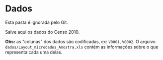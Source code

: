 # Dados

Esta pasta é ignorada pelo Git.

Salve aqui os dados do Censo 2010.

**Obs:** as "colunas" dos dados são codificadas, ex: `V0001`, `V0002`. O arquivo `dados/Layout_microdados_Amostra.xls` contém as informações sobre o que representa cada uma delas.
